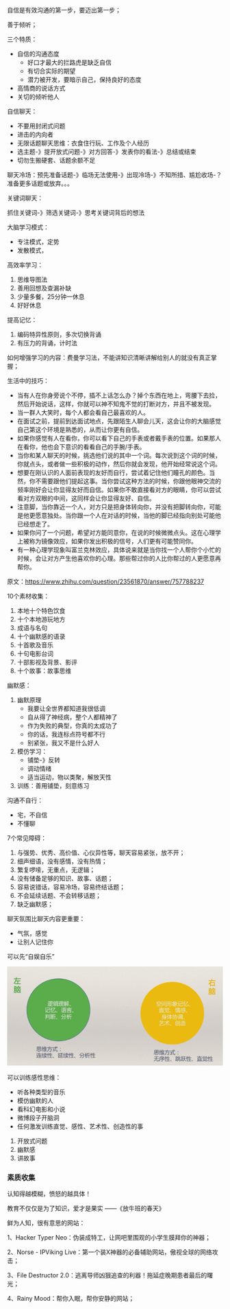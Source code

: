 自信是有效沟通的第一步，要迈出第一步；

善于倾听；

三个特质：

- 自信的沟通态度
  - 好口才最大的拦路虎是缺乏自信
  - 有切合实际的期望
  - 潜力被开发，要暗示自己，保持良好的态度
- 高情商的说话方式
- 关切的倾听他人



自信聊天：

- 不要用封闭式问题
- 进击的内向者
- 无限话题聊天思维：衣食住行玩、工作及个人经历
- 选主题-》提开放式问题-》对方回答-》发表你的看法-》总结或结束
- 切勿生搬硬套、话题余额不足

聊天冷场：预先准备话题-》临场无法使用-》出现冷场-》不知所措、尴尬收场-？准备更多话题或放弃。。。

关键词聊天：

抓住关键词-》筛选关键词-》思考关键词背后的想法





大脑学习模式：

- 专注模式，定势
- 发散模式，

高效率学习：

1. 思维导图法
2. 善用回想及查漏补缺
3. 少量多餐，25分钟一休息
4. 好好休息

提高记忆：

1. 编码特异性原则，多次切换背诵
2. 有压力的背诵，计时法

如何增强学习的内容：费曼学习法，不能讲知识清晰讲解给别人的就没有真正掌握；



生活中的技巧：

- 当有人在你身旁说个不停，插不上话怎么办？掉个东西在地上，弯腰下去捡，然后开始说话，这样，你就可以神不知鬼不觉的打断对方，并且不被发现。
- 当一群人大笑时，每个人都会看自己最喜欢的人。
- 在面试之前，提前到达面试地点，先跟陌生人聊会儿天，这会让你的大脑感觉自己第这个环境是熟悉的，从而让你更有自信。
- 如果你感觉有人在看你，你可以看下自己的手表或者戴手表的位置。如果那人在看你，他也会下意识的看看自己的手腕/手表。
- 当你和某人聊天的时候，挑选他们说的其中一个词。每次说到这个词的时候，你就点头，或者做一些积极的动作，然后你就会发现，他开始经常说这个词。
- 想要在刚认识的人面前表现的友好而自行，尝试着记住他们瞳孔的颜色。当然，你不需要跟他们提起这事。当你尝试这种方法的时候，你跟他眼神交流的频率刚好会让你显得友好而自信。如果你不敢直接看对方的眼睛，你可以尝试看对方双眼的中间，这同样会让你显得友好、自信。
- 注意脚，当你靠近一个人，对方只是把身体转向你，并没有把脚转向你，可能是他更愿意独处。当你跟一个人在对话的时候，当他的脚已经指向别处可能他已经想走了。
- 如果你问了一个问题，希望对方能同意你，在说的时候微微点头。这在心理学上被称为镜像效应，如果你发出积极的信号，人们更有可能赞同你。
- 有一种心理学现象叫富兰克林效应，具体说来就是当你找一个人帮你个小忙的时候，会让对方产生他喜欢你的心理。那些帮过你的人比你帮过的人更愿意再帮你。

原文：https://www.zhihu.com/question/23561870/answer/757788237



10个素材收集：

1. 本地十个特色饮食
2. 十个本地游玩地方
3. 成语与名句
4. 十个幽默感的语录
5. 十首歌及音乐
6. 十句电影台词
7. 十部影视及背景、影评
8. 十个故事：故事思维



幽默感：

1. 幽默原理
   - 我要让全世界都知道我很低调
   - 自从得了神经病，整个人都精神了
   - 作为失败的典型，你真的太成功了
   - 你的话，我连标点符号都不行
   - 别紧张，我又不是什么好人
2. 模仿学习：
   - 铺垫-》反转
   - 调动情绪
   - 适当运动，物以类聚，解放天性
3. 训练：善用铺垫，刻意练习



沟通不自行：

- 宅，不自信
- 不懂聊



7个常见障碍：

1. 与强势、优秀、高价值、心仪异性等，聊天容易紧张，放不开；
2. 细声细语，没有感情，没有热情；
3. 繁复啰嗦，无重点，无逻辑；
4. 没有储备足够的知识、故事、话题；
5. 容易说错话，容易冷场，容易终结话题；
6. 不会延续话题、不会转移话题；
7. 缺乏幽默感；



聊天氛围比聊天内容更重要：

- 气氛，感觉
- 让别人记住你

可以先“自娱自乐”

![](./image/左右脑分工.png)



可以训练感性思维：

- 听各种类型的音乐
- 模仿幽默的人
- 看科幻电影和小说
- 微博段子开脑洞
- 任何激发训练直觉、感性、艺术性、创造性的事



1. 开放式问题
2. 幽默感
3. 讲故事







### 素质收集

认知得越模糊，愤怒的越具体！

教育不仅仅是为了知识，爱才是果实 ——《放牛班的春天》



鲜为人知，很有意思的网站：

1、Hacker Typer Neo：伪装成特工，让网吧里围观的小学生膜拜你的神器；

2、Norse - IPViking Live：第一个装X神器的必备辅助网站，傲视全球的网络攻击；

3、File Destructor 2.0：逃离导师凶狠追查的利器！拖延症晚期患者最后的曙光；

4、Rainy Mood：帮你入眠，帮你安静的网站；